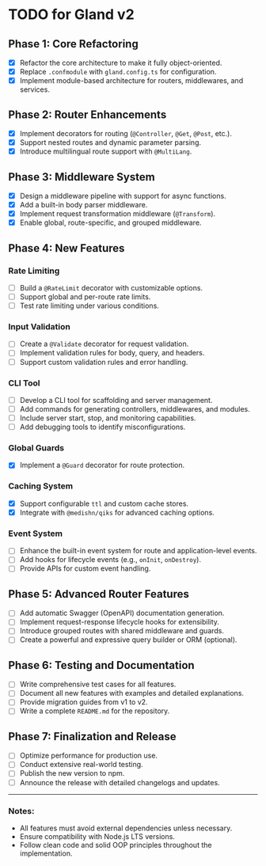 # TODO for Gland v2

## Phase 1: Core Refactoring

- [x] Refactor the core architecture to make it fully object-oriented.
- [x] Replace `.confmodule` with `gland.config.ts` for configuration.
- [x] Implement module-based architecture for routers, middlewares, and services.

## Phase 2: Router Enhancements

- [x] Implement decorators for routing (`@Controller`, `@Get`, `@Post`, etc.).
- [x] Support nested routes and dynamic parameter parsing.
- [x] Introduce multilingual route support with `@MultiLang`.

## Phase 3: Middleware System

- [x] Design a middleware pipeline with support for async functions.
- [x] Add a built-in body parser middleware.
- [x] Implement request transformation middleware (`@Transform`).
- [x] Enable global, route-specific, and grouped middleware.

## Phase 4: New Features

### Rate Limiting

- [ ] Build a `@RateLimit` decorator with customizable options.
- [ ] Support global and per-route rate limits.
- [ ] Test rate limiting under various conditions.

### Input Validation

- [ ] Create a `@Validate` decorator for request validation.
- [ ] Implement validation rules for body, query, and headers.
- [ ] Support custom validation rules and error handling.

### CLI Tool

- [ ] Develop a CLI tool for scaffolding and server management.
- [ ] Add commands for generating controllers, middlewares, and modules.
- [ ] Include server start, stop, and monitoring capabilities.
- [ ] Add debugging tools to identify misconfigurations.

### Global Guards

- [x] Implement a `@Guard` decorator for route protection.

### Caching System

- [x] Support configurable `ttl` and custom cache stores.
- [x] Integrate with `@medishn/qiks` for advanced caching options.

### Event System

- [ ] Enhance the built-in event system for route and application-level events.
- [ ] Add hooks for lifecycle events (e.g., `onInit`, `onDestroy`).
- [ ] Provide APIs for custom event handling.

## Phase 5: Advanced Router Features

- [ ] Add automatic Swagger (OpenAPI) documentation generation.
- [ ] Implement request-response lifecycle hooks for extensibility.
- [ ] Introduce grouped routes with shared middleware and guards.
- [ ] Create a powerful and expressive query builder or ORM (optional).

## Phase 6: Testing and Documentation

- [ ] Write comprehensive test cases for all features.
- [ ] Document all new features with examples and detailed explanations.
- [ ] Provide migration guides from v1 to v2.
- [ ] Write a complete `README.md` for the repository.

## Phase 7: Finalization and Release

- [ ] Optimize performance for production use.
- [ ] Conduct extensive real-world testing.
- [ ] Publish the new version to npm.
- [ ] Announce the release with detailed changelogs and updates.

---

### Notes:

- All features must avoid external dependencies unless necessary.
- Ensure compatibility with Node.js LTS versions.
- Follow clean code and solid OOP principles throughout the implementation.
